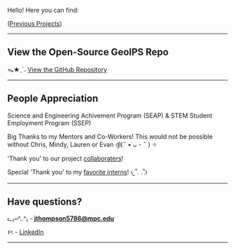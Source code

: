 
Hello! Here you can find:

 ([Previous Projects](./photos.md))

----


## View the Open-Source GeoIPS Repo

ᯓ★ˎˊ˗ [View the GitHub Repository](https://github.com/NRLMMD-GEOIPS/geoips)


----

## People Appreciation

Science and Engineering Achivement Program (SEAP) & STEM Student Employment Program (SSEP)


Big Thanks to my Mentors and Co-Workers! This would not be possible without Chris, Mindy, Lauren or Evan ദ്ദി(˵ •̀ ᴗ - ˵ ) ✧


'Thank you' to our project [collaboraters](collaboraters-screenshot.png)!


Special 'Thank you' to my [favorite interns](./intern-appreciation.md)! 𐔌՞. .՞𐦯


----


## Have questions?  

ᓚ₍⑅^..^₎ - **jthompson5786@mpc.edu**  

۶ৎ - [LinkedIn](https://www.linkedin.com/in/jenniferxtt5786/)


----
